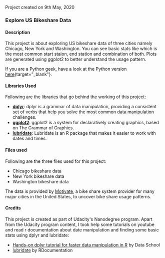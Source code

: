 Project created on 9th May, 2020

### Explore US Bikeshare Data

#### Description
This project is about exploring US bikeshare data of three cities namely Chicago, New York and Washington. You can see basic stats like which is the most common start staion, end station and combination of both. Plots are generated using ggplot2 to better understand the usage pattern.

If you are a Python geek, have a look at the Python version [here](https://github.com/prasang0607/pdsnd_project_python){target="_blank"}.

#### Libraries Used
Following are the libraries that go behind the working of this project:
* [**dplyr**](https://www.rdocumentation.org/packages/dplyr/versions/0.7.8): dplyr is a grammar of data manipulation, providing a consistent set of verbs that help you solve the most common data manipulation challenges.
* [**ggplot2**](https://www.rdocumentation.org/packages/ggplot2/versions/3.3.0): ggplot2 is a system for declaratively creating graphics, based on The Grammar of Graphics.
* [**lubridate**](https://www.rdocumentation.org/packages/lubridate/versions/1.7.8): Lubridate is an R package that makes it easier to work with dates and times.

#### Files used
Following are the three files used for this project:
* Chicago bikeshare data
* New York bikeshare data
* Washington bikeshare data

The data is provided by [Motivate](https://www.motivateco.com/), a bike share system provider for many major cities in the United States, to uncover bike share usage patterns.

#### Credits
This project is created as part of Udacity's Nanodegree program.
Apart from the Udacity program content, I took help some tutorials on youtube and read r documentation about date manipulation and finding some basic stats using dplyr and lubridate:
* [Hands-on dplyr tutorial for faster data manipulation in R](https://www.youtube.com/watch?v=jWjqLW-u3hc&t=97s) by Data School
* [lubridate](https://www.rdocumentation.org/packages/lubridate) by RDocumentation
